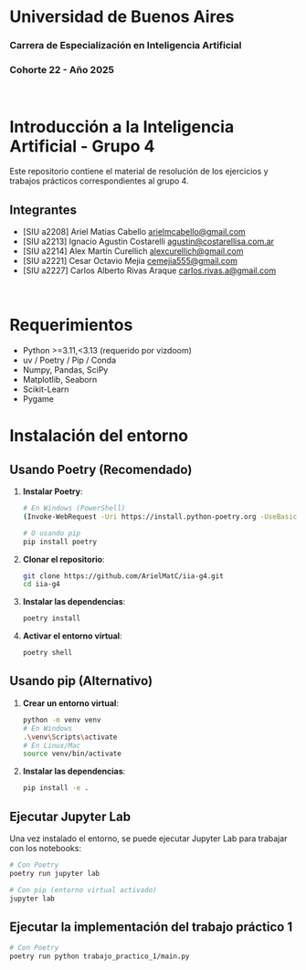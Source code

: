 # Universidad de Buenos Aires
### Carrera de Especialización en Inteligencia Artificial
### Cohorte 22 - Año 2025

<br>

# Introducción a la Inteligencia Artificial - Grupo 4
Este repositorio contiene el material de resolución de los ejercicios y trabajos prácticos correspondientes al grupo 4.

## Integrantes
- [SIU a2208] Ariel Matias Cabello <arielmcabello@gmail.com>
- [SIU a2213] Ignacio Agustin Costarelli <agustin@costarellisa.com.ar>
- [SIU a2214] Alex Martín Curellich <alexcurellich@gmail.com>
- [SIU a2221] Cesar Octavio Mejia <cemejia555@gmail.com>
- [SIU a2227] Carlos Alberto Rivas Araque <carlos.rivas.a@gmail.com>

<br>

# Requerimientos
- Python >=3.11,<3.13 (requerido por vizdoom)
- uv / Poetry / Pip / Conda
- Numpy, Pandas, SciPy
- Matplotlib, Seaborn
- Scikit-Learn
- Pygame

# Instalación del entorno

## Usando Poetry (Recomendado)

1. **Instalar Poetry**:
   ```bash
   # En Windows (PowerShell)
   (Invoke-WebRequest -Uri https://install.python-poetry.org -UseBasicParsing).Content | python -
   
   # O usando pip
   pip install poetry
   ```

2. **Clonar el repositorio**:
   ```bash
   git clone https://github.com/ArielMatC/iia-g4.git
   cd iia-g4
   ```

3. **Instalar las dependencias**:
   ```bash
   poetry install
   ```

4. **Activar el entorno virtual**:
   ```bash
   poetry shell
   ```

## Usando pip (Alternativo)

1. **Crear un entorno virtual**:
   ```bash
   python -m venv venv
   # En Windows
   .\venv\Scripts\activate
   # En Linux/Mac
   source venv/bin/activate
   ```

2. **Instalar las dependencias**:
   ```bash
   pip install -e .
   ```

## Ejecutar Jupyter Lab

Una vez instalado el entorno, se puede ejecutar Jupyter Lab para trabajar con los notebooks:

```bash
# Con Poetry
poetry run jupyter lab

# Con pip (entorno virtual activado)
jupyter lab
```

## Ejecutar la implementación del trabajo práctico 1

```bash
# Con Poetry
poetry run python trabajo_practico_1/main.py
```
